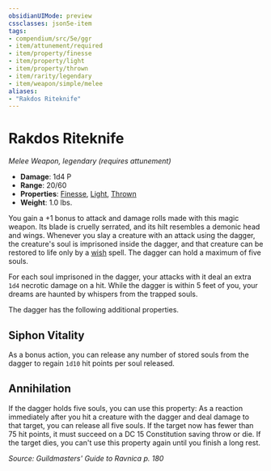 ```yaml
---
obsidianUIMode: preview
cssclasses: json5e-item
tags:
- compendium/src/5e/ggr
- item/attunement/required
- item/property/finesse
- item/property/light
- item/property/thrown
- item/rarity/legendary
- item/weapon/simple/melee
aliases: 
- "Rakdos Riteknife"
---
```

# Rakdos Riteknife
*Melee Weapon, legendary (requires attunement)*  

- **Damage**: 1d4 P
- **Range**: 20/60
- **Properties**: [Finesse](rules/item-properties.md#Finesse), [Light](rules/item-properties.md#Light), [Thrown](rules/item-properties.md#Thrown)
- **Weight**: 1.0 lbs.

You gain a +1 bonus to attack and damage rolls made with this magic weapon. Its blade is cruelly serrated, and its hilt resembles a demonic head and wings. Whenever you slay a creature with an attack using the dagger, the creature's soul is imprisoned inside the dagger, and that creature can be restored to life only by a [wish](compendium/spells/wish.md) spell. The dagger can hold a maximum of five souls.

For each soul imprisoned in the dagger, your attacks with it deal an extra `1d4` necrotic damage on a hit. While the dagger is within 5 feet of you, your dreams are haunted by whispers from the trapped souls.

The dagger has the following additional properties.

## Siphon Vitality

As a bonus action, you can release any number of stored souls from the dagger to regain `1d10` hit points per soul released.

## Annihilation

If the dagger holds five souls, you can use this property: As a reaction immediately after you hit a creature with the dagger and deal damage to that target, you can release all five souls. If the target now has fewer than 75 hit points, it must succeed on a DC 15 Constitution saving throw or die. If the target dies, you can't use this property again until you finish a long rest.

*Source: Guildmasters' Guide to Ravnica p. 180*